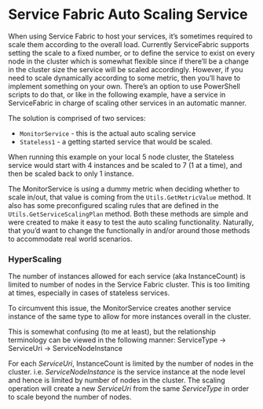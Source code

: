 # Service Fabric Auto Scaling Service #

When using Service Fabric to host your services, it’s sometimes required to scale them according to the overall load. 
Currently ServiceFabric supports setting the scale to a fixed number, or to define the service to exist on every node in the cluster which is somewhat flexible since if there’ll be a change in the cluster size the service will be scaled accordingly. 
However, if you need to scale dynamically according to some metric, then you’ll have to implement something on your own. There’s an option to use PowerShell scripts to do that, or like in the following example, have a service in ServiceFabric in charge of scaling other services in an automatic manner. 

The solution is comprised of two services:
* `MonitorService` - this is the actual auto scaling service
* `Stateless1` - a getting started service that would be scaled. 

When running this example on your local 5 node cluster, the Stateless service would start with 4 instances and be scaled to 7 (1 at a time), and then be scaled back to only 1 instance. 

The MonitorService is using a dummy metric when deciding whether to scale in/out, that value is coming from the `Utils.GetMetricValue` method. 
It also has some preconfigured scaling rules that are defined in the `Utils.GetServiceScalingPlan` method.
Both these methods are simple and were created to make it easy to test the auto scaling functionality. Naturally, that you’d want to change the functionally in and/or around those methods to accommodate real world scenarios.


### HyperScaling ###
The number of instances allowed for each service (aka InstanceCount) is limited to number of nodes in the Service Fabric cluster. This is too limiting at times, especially in cases of stateless services. 

To circumvent this issue, the MonitorService creates another service instance of the same type to allow for more instances overall in the cluster.

This is somewhat confusing (to me at least), but the relationship terminology can be viewed in the following manner:
    ServiceType
        -> ServiceUri
            -> ServiceNodeInstance

For each *ServiceUri*, InstanceCount is limited by the number of nodes in the cluster. i.e. *ServiceNodeInstance* is the service instance at the node level and hence is limited by number of nodes in the cluster. 
The scaling operation will create a new *ServiceUri* from the same *ServiceType* in order to scale beyond the number of nodes.

